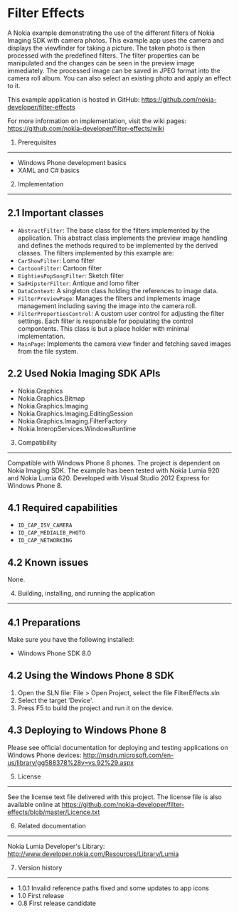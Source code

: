 Filter Effects
==============

A Nokia example demonstrating the use of the different filters of Nokia Imaging
SDK with camera photos. This example app uses the camera and displays the
viewfinder for taking a picture. The taken photo is then processed with the
predefined filters. The filter properties can be manipulated and the changes can
be seen in the preview image immediately. The processed image can be saved in
JPEG format into the camera roll album. You can also select an existing photo
and apply an effect to it. 

This example application is hosted in GitHub:
https://github.com/nokia-developer/filter-effects

For more information on implementation, visit the wiki pages:
https://github.com/nokia-developer/filter-effects/wiki


1. Prerequisites
-------------------------------------------------------------------------------

* Windows Phone development basics
* XAML and C# basics


2. Implementation
-------------------------------------------------------------------------------

2.1 Important classes
---------------------

* `AbstractFilter`: The base class for the filters implemented by the
application. This abstract class implements the preview image handling and
defines the methods required to be implemented by the derived classes. The
filters implemented by this example are:
 * `CarShowFilter`: Lomo filter
 * `CartoonFilter`: Cartoon filter
 * `EightiesPopSongFilter`: Sketch filter
 * `SadHipsterFilter`: Antique and lomo filter
* `DataContext`: A singleton class holding the references to image data.
* `FilterPreviewPage`: Manages the filters and implements image management
including saving the image into the camera roll.
* `FilterPropertiesControl`: A custom user control for adjusting the filter
settings. Each filter is responsible for populating the control compontents.
This class is but a place holder with minimal implementation.
* `MainPage`: Implements the camera view finder and fetching saved images from
the file system.

2.2 Used Nokia Imaging SDK APIs
-------------------------------

* Nokia.Graphics
* Nokia.Graphics.Bitmap
* Nokia.Graphics.Imaging
* Nokia.Graphics.Imaging.EditingSession
* Nokia.Graphics.Imaging.FilterFactory
* Nokia.InteropServices.WindowsRuntime


3. Compatibility
-------------------------------------------------------------------------------

Compatible with Windows Phone 8 phones. The project is dependent on Nokia
Imaging SDK. The example has been tested with Nokia Lumia 920 and Nokia Lumia
620. Developed with Visual Studio 2012 Express for Windows Phone 8.

4.1 Required capabilities
-------------------------

* `ID_CAP_ISV_CAMERA`
* `ID_CAP_MEDIALIB_PHOTO`
* `ID_CAP_NETWORKING`

4.2 Known issues
----------------

None.


4. Building, installing, and running the application
-------------------------------------------------------------------------------

4.1 Preparations
----------------

Make sure you have the following installed:
* Windows Phone SDK 8.0

4.2 Using the Windows Phone 8 SDK
---------------------------------

1. Open the SLN file:
   File > Open Project, select the file FilterEffects.sln
2. Select the target 'Device'.
3. Press F5 to build the project and run it on the device.

4.3 Deploying to Windows Phone 8
--------------------------------

Please see official documentation for deploying and testing applications on
Windows Phone devices:
http://msdn.microsoft.com/en-us/library/gg588378%28v=vs.92%29.aspx


5. License
-------------------------------------------------------------------------------

See the license text file delivered with this project. The license file is also
available online at
https://github.com/nokia-developer/filter-effects/blob/master/Licence.txt


6. Related documentation
-------------------------------------------------------------------------------

Nokia Lumia Developer's Library:
http://www.developer.nokia.com/Resources/Library/Lumia


7. Version history
-------------------------------------------------------------------------------

* 1.0.1 Invalid reference paths fixed and some updates to app icons
* 1.0 First release
* 0.8 First release candidate
